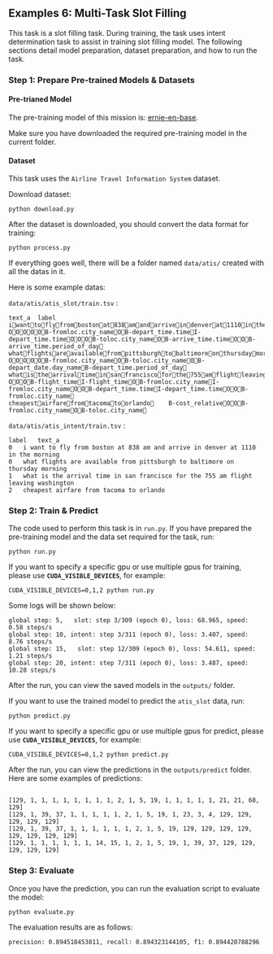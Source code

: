 ## Examples 6: Multi-Task Slot Filling
This task is a slot filling task. During training, the task uses intent determination task to assist in training slot filling model. The following sections detail model preparation, dataset preparation, and how to run the task.

### Step 1: Prepare Pre-trained Models & Datasets

#### Pre-trianed Model

The pre-training model of this mission is: [ernie-en-base](https://github.com/PaddlePaddle/PALM/tree/r0.3-api).

Make sure you have downloaded the required pre-training model in the current folder.


#### Dataset

This task uses the `Airline Travel Information System` dataset. 
 
Download dataset:
```shell
python download.py
```

After the dataset is downloaded, you should convert the data format for training:
```shell
python process.py
```

If everything goes well, there will be a folder named `data/atis/`  created with all the datas in it.

Here is some example datas:

`data/atis/atis_slot/train.tsv` :
```
text_a	label
iwanttoflyfrombostonat838amandarriveindenverat1110inthemorning	OOOOOB-fromloc.city_nameOB-depart_time.timeI-depart_time.timeOOOB-toloc.city_nameOB-arrive_time.timeOOB-arrive_time.period_of_day
whatflightsareavailablefrompittsburghtobaltimoreonthursdaymorning	OOOOOB-fromloc.city_nameOB-toloc.city_nameOB-depart_date.day_nameB-depart_time.period_of_day
whatisthearrivaltimeinsanfranciscoforthe755amflightleavingwashington	OOOB-flight_timeI-flight_timeOB-fromloc.city_nameI-fromloc.city_nameOOB-depart_time.timeI-depart_time.timeOOB-fromloc.city_name
cheapestairfarefromtacomatoorlando	B-cost_relativeOOB-fromloc.city_nameOB-toloc.city_name
```

`data/atis/atis_intent/train.tsv` :
```
label	text_a
0	i want to fly from boston at 838 am and arrive in denver at 1110 in the morning
0	what flights are available from pittsburgh to baltimore on thursday morning
1	what is the arrival time in san francisco for the 755 am flight leaving washington
2	cheapest airfare from tacoma to orlando
```

### Step 2: Train & Predict

The code used to perform this task is in `run.py`. If you have prepared the pre-training model and the data set required for the task, run:

```shell
python run.py
```

If you want to specify a specific gpu or use multiple gpus for training, please use **`CUDA_VISIBLE_DEVICES`**, for example:

```shell
CUDA_VISIBLE_DEVICES=0,1,2 python run.py
```

Some logs will be shown below:

```
global step: 5,   slot: step 3/309 (epoch 0), loss: 68.965, speed: 0.58 steps/s
global step: 10, intent: step 3/311 (epoch 0), loss: 3.407, speed: 8.76 steps/s
global step: 15,   slot: step 12/309 (epoch 0), loss: 54.611, speed: 1.21 steps/s
global step: 20, intent: step 7/311 (epoch 0), loss: 3.487, speed: 10.28 steps/s
```


After the run, you can view the saved models in the `outputs/` folder.


If you want to use the trained model to predict the `atis_slot` data, run:

```shell
python predict.py
```

If you want to specify a specific gpu or use multiple gpus for predict, please use **`CUDA_VISIBLE_DEVICES`**, for example:

```shell
CUDA_VISIBLE_DEVICES=0,1,2 python predict.py
```


After the run, you can view the predictions in the `outputs/predict` folder. Here are some examples of predictions:

```

[129, 1, 1, 1, 1, 1, 1, 1, 1, 2, 1, 5, 19, 1, 1, 1, 1, 1, 21, 21, 68, 129]
[129, 1, 39, 37, 1, 1, 1, 1, 1, 2, 1, 5, 19, 1, 23, 3, 4, 129, 129, 129, 129, 129]
[129, 1, 39, 37, 1, 1, 1, 1, 1, 1, 2, 1, 5, 19, 129, 129, 129, 129, 129, 129, 129, 129]
[129, 1, 1, 1, 1, 1, 1, 14, 15, 1, 2, 1, 5, 19, 1, 39, 37, 129, 129, 129, 129, 129]
```

### Step 3: Evaluate

Once you have the prediction, you can run the evaluation script to evaluate the model:

```shell
python evaluate.py
```

The evaluation results are as follows:

```
precision: 0.894518453811, recall: 0.894323144105, f1: 0.894420788296
```
